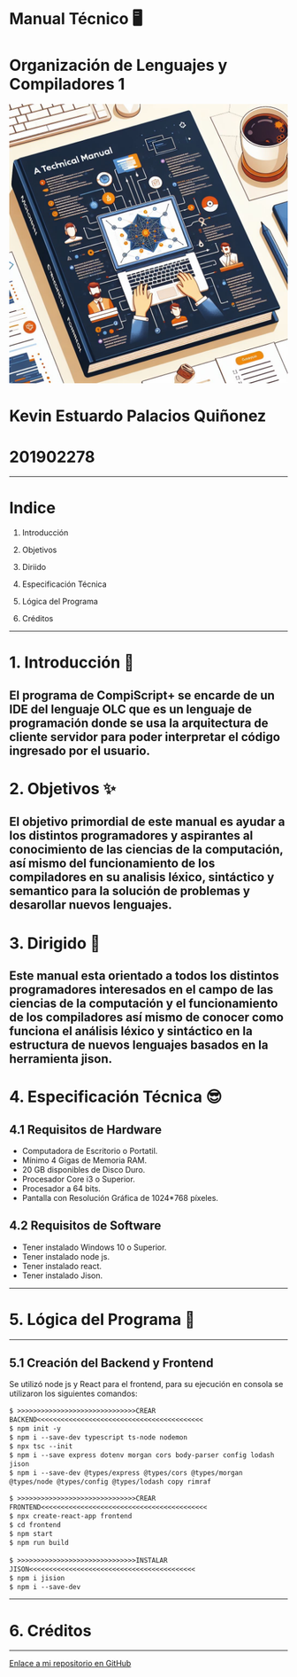 # Manual  Técnico 🖥️
# Organización de Lenguajes y Compiladores 1

![](manualtecnico.jfif)
# Kevin Estuardo Palacios Quiñonez 
# 201902278
---
# Indice 
1. Introducción 

2. Objetivos

3. Diriido

4. Especificación Técnica

5. Lógica del Programa 

6. Créditos
---
# 1. Introducción 🤖
El programa de CompiScript+ se encarde de un IDE del lenguaje OLC que es un lenguaje de programación donde se usa la arquitectura de cliente servidor para poder interpretar el código ingresado por el usuario.
---
# 2. Objetivos ✨
El objetivo primordial de este manual es ayudar a los distintos programadores y aspirantes al conocimiento de las ciencias de la computación, así mismo del funcionamiento de los compiladores en su analisis léxico, sintáctico y semantico para la solución de problemas y desarollar nuevos lenguajes.
---
# 3. Dirigido 🤩
Este manual esta orientado a todos los distintos programadores interesados en el campo de las ciencias de la computación y el funcionamiento de los compiladores así mismo de conocer como funciona el análisis léxico y sintáctico en la estructura de nuevos lenguajes basados en la herramienta jison.
---
# 4. Especificación Técnica 😎
## 4.1 Requisitos de Hardware
- Computadora de Escritorio o Portatil.
- Mínimo 4 Gigas de Memoria RAM.
- 20 GB disponibles de Disco Duro.
- Procesador Core i3 o Superior.
- Procesador a 64 bits.
- Pantalla con Resolución Gráfica de 1024*768 píxeles.
## 4.2 Requisitos de Software
- Tener instalado Windows 10 o Superior.
- Tener instalado node js.
- Tener instalado react.
- Tener instalado Jison.
---
# 5. Lógica del Programa 👀
---
## 5.1 Creación del Backend y Frontend 
Se utilizó node js y React para el frontend, para su ejecución en consola se utilizaron los siguientes comandos:
```console
$ >>>>>>>>>>>>>>>>>>>>>>>>>>>>>>CREAR BACKEND<<<<<<<<<<<<<<<<<<<<<<<<<<<<<<<<<<<<<<<<<<
$ npm init -y
$ npm i --save-dev typescript ts-node nodemon
$ npx tsc --init
$ npm i --save express dotenv morgan cors body-parser config lodash jison
$ npm i --save-dev @types/express @types/cors @types/morgan @types/node @types/config @types/lodash copy rimraf
```
```console
$ >>>>>>>>>>>>>>>>>>>>>>>>>>>>>>CREAR FRONTEND<<<<<<<<<<<<<<<<<<<<<<<<<<<<<<<<<<<<<<<<<<
$ npx create-react-app frontend
$ cd frontend
$ npm start
$ npm run build

$ >>>>>>>>>>>>>>>>>>>>>>>>>>>>>>INSTALAR JISON<<<<<<<<<<<<<<<<<<<<<<<<<<<<<<<<<<<<<<<<<<
$ npm i jision 
$ npm i --save-dev
```
---
# 6. Créditos
---
[Enlace a mi repositorio en GitHub](https://github.com/KevinPalaciosQ/OLC1_Proyecto2_201902278.git)